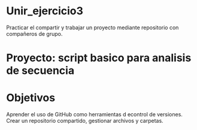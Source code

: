 # Unir_ejercicio3
Practicar el compartir y trabajar un proyecto mediante repositorio con compañeros de grupo.

# Proyecto: script basico para analisis de secuencia

# Objetivos

Aprender el uso de GitHub como herramientas d econtrol de versiones.
Crear un repositorio compartido, gestionar archivos y carpetas.


